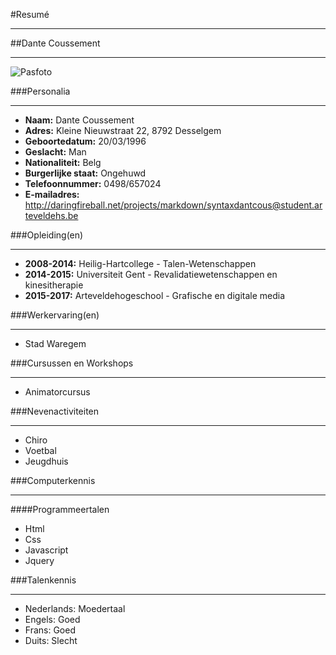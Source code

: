#Resumé
_______
##Dante Coussement
__________________
![Pasfoto](C:\\Gebruikers\\User\\code\\1617.nmdad1.gitnotes\\Dante.jpg)
    
###Personalia
_____________
* __Naam:__ Dante Coussement <br>
* __Adres:__ Kleine Nieuwstraat 22, 8792 Desselgem <br>
* __Geboortedatum:__ 20/03/1996 <br>
* __Geslacht:__ Man <br>
* __Nationaliteit:__ Belg <br>
* __Burgerlijke staat:__ Ongehuwd <br>
* __Telefoonnummer:__ 0498/657024 <br>
* __E-mailadres:__ <http://daringfireball.net/projects/markdown/syntax><dantcous@student.arteveldehs.be>
            
###Opleiding(en)
________________
* __2008-2014:__ Heilig-Hartcollege - Talen-Wetenschappen<br>
* __2014-2015:__ Universiteit Gent - Revalidatiewetenschappen en kinesitherapie<br>
* __2015-2017:__ Arteveldehogeschool - Grafische en digitale media
            
###Werkervaring(en)
___________________
* Stad Waregem
            
###Cursussen en Workshops
_________________________
* Animatorcursus
            
###Nevenactiviteiten
____________________
* Chiro <br>
* Voetbal <br>
* Jeugdhuis 
            
###Computerkennis
_________________
####Programmeertalen
* Html <br>
* Css <br>
* Javascript <br>
* Jquery 
            
###Talenkennis
______________
* Nederlands: Moedertaal <br>
* Engels: Goed <br>
* Frans: Goed <br>
* Duits: Slecht
